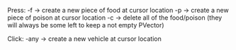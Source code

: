 Press: 
        -f -> create a new piece of food at cursor location
        -p -> create a new piece of poison at cursor location
        -c -> delete all of the food/poison (they will always be some left to keep a not empty PVector)
        
Click:
        -any -> create a new vehicle at cursor location
        
